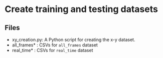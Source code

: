 # Create training and testing datasets

## Files

* xy_creation.py: A Python script for creating the x-y dataset.
* all_frames* : CSVs for `all_frames` dataset
* real_time* : CSVs for `real_time` dataset